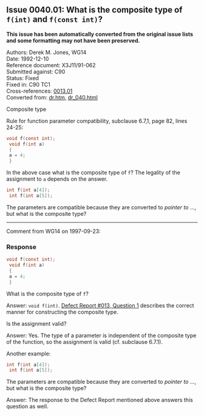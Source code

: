 ## Issue 0040.01: What is the composite type of `f(int)` and `f(const int)`?

**This issue has been automatically converted from the original issue lists and some formatting may not have been preserved.**

Authors: Derek M. Jones, WG14  
Date: 1992-12-10  
Reference document: X3J11/91-062  
Submitted against: C90  
Status: Fixed  
Fixed in: C90 TC1  
Cross-references: [0013.01](issue0013.01.md)  
Converted from: [dr.htm](https://www.open-std.org/jtc1/sc22/wg14/www/docs/dr.htm), [dr_040.html](https://www.open-std.org/jtc1/sc22/wg14/www/docs/dr_040.html)

Composite type

Rule for function parameter compatibility, subclause 6.7,1, page 82, lines
24-25:

```c
void f(const int);
 void f(int a)
 {
 a = 4;
 }
```

In the above case what is the composite type of `f`? The legality of the
assignment to `a` depends on the answer.

```c
int f(int a[4]);
 int f(int a[5]);
```

The parameters are compatible because they are converted to *pointer to* ...,
but what is the composite type?

---

Comment from WG14 on 1997-09-23:

### Response

```c
void f(const int);
 void f(int a)
 {
 a = 4;
 }
```

What is the composite type of `f`?

Answer: `void f(int)`. [Defect Report #013, Question 1](issue0013.01.md) describes
the correct manner for constructing the composite type.

Is the assignment valid?

Answer: Yes. The type of a parameter is independent of the composite type of the
function, so the assignment is valid (cf. subclause 6.7.1).

Another example:

```c
int f(int a[4]);
 int f(int a[5]);
```

The parameters are compatible because they are converted to *pointer to ...*,
but what is the composite type?

Answer: The response to the Defect Report mentioned above answers this question
as well.
